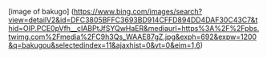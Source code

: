 
[image of bakugo]  (https://www.bing.com/images/search?view=detailV2&id=DFC3805BFFC3693BD914CFFD894DD4DAF30C43C7&thid=OIP.PCE0pVfh__cIABPtJfSYQwHaER&mediaurl=https%3A%2F%2Fpbs.twimg.com%2Fmedia%2FC9h3Qs_WAAE87gZ.jpg&exph=692&expw=1200&q=bakugou&selectedindex=11&ajaxhist=0&vt=0&eim=1,6)
